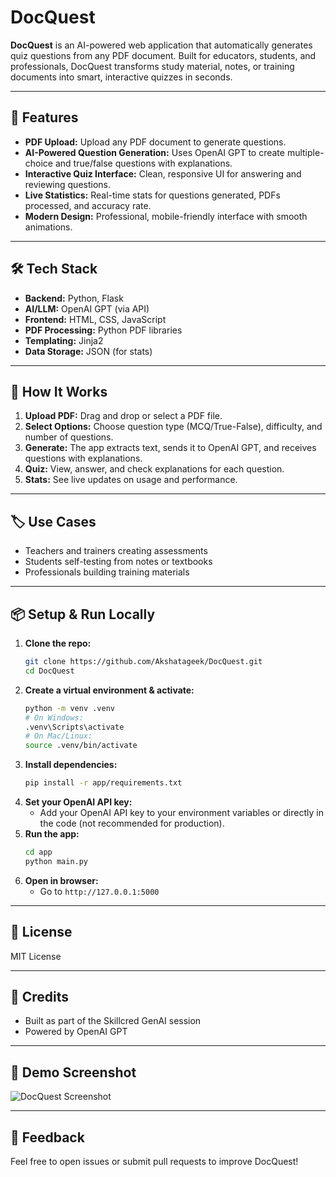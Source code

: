 # DocQuest

**DocQuest** is an AI-powered web application that automatically generates quiz questions from any PDF document. Built for educators, students, and professionals, DocQuest transforms study material, notes, or training documents into smart, interactive quizzes in seconds.

---

## 🚀 Features
- **PDF Upload:** Upload any PDF document to generate questions.
- **AI-Powered Question Generation:** Uses OpenAI GPT to create multiple-choice and true/false questions with explanations.
- **Interactive Quiz Interface:** Clean, responsive UI for answering and reviewing questions.
- **Live Statistics:** Real-time stats for questions generated, PDFs processed, and accuracy rate.
- **Modern Design:** Professional, mobile-friendly interface with smooth animations.

---

## 🛠️ Tech Stack
- **Backend:** Python, Flask
- **AI/LLM:** OpenAI GPT (via API)
- **Frontend:** HTML, CSS, JavaScript
- **PDF Processing:** Python PDF libraries
- **Templating:** Jinja2
- **Data Storage:** JSON (for stats)

---

## 🤖 How It Works
1. **Upload PDF:** Drag and drop or select a PDF file.
2. **Select Options:** Choose question type (MCQ/True-False), difficulty, and number of questions.
3. **Generate:** The app extracts text, sends it to OpenAI GPT, and receives questions with explanations.
4. **Quiz:** View, answer, and check explanations for each question.
5. **Stats:** See live updates on usage and performance.

---

## 🏷️ Use Cases
- Teachers and trainers creating assessments
- Students self-testing from notes or textbooks
- Professionals building training materials

---

## 📦 Setup & Run Locally
1. **Clone the repo:**
   ```bash
   git clone https://github.com/Akshatageek/DocQuest.git
   cd DocQuest
   ```
2. **Create a virtual environment & activate:**
   ```bash
   python -m venv .venv
   # On Windows:
   .venv\Scripts\activate
   # On Mac/Linux:
   source .venv/bin/activate
   ```
3. **Install dependencies:**
   ```bash
   pip install -r app/requirements.txt
   ```
4. **Set your OpenAI API key:**
   - Add your OpenAI API key to your environment variables or directly in the code (not recommended for production).
5. **Run the app:**
   ```bash
   cd app
   python main.py
   ```
6. **Open in browser:**
   - Go to `http://127.0.0.1:5000`

---

## 📄 License
MIT License

---

## 🙏 Credits
- Built as part of the Skillcred GenAI session
- Powered by OpenAI GPT

---

## 🌟 Demo Screenshot
![DocQuest Screenshot](demo_screenshot.png)

---

## 💬 Feedback
Feel free to open issues or submit pull requests to improve DocQuest!
